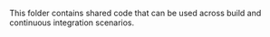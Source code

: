 This folder contains shared code that can be used across build and continuous integration scenarios.